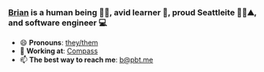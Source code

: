 ### [Brian](https://pbt.me) is a human being 🧏🏻, avid learner 📖, proud Seattleite 🌃🌅⛰, and software engineer 💻
- 😄 **Pronouns**: [they/them](https://pronoun.is/they/them/.../themself)
- 🧭 **Working at**: [Compass](https://www.compass.com/careers/)
- 📫 **The best way to reach me**: [b@pbt.me](mailto:b@pbt.me)


<!--
**pbt/pbt** is a ✨ _special_ ✨ repository because its `README.md` (this file) appears on your GitHub profile.

Here are some ideas to get you started:

- 🔭 I’m currently working on ...
- 🌱 I’m currently learning ...
- 👯 I’m looking to collaborate on ...
- 🤔 I’m looking for help with ...
- 💬 Ask me about ...
- 📫 How to reach me: ...

- ⚡ Fun fact: ...
-->

